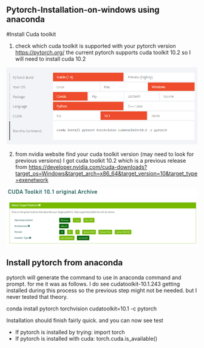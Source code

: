 ## Pytorch-Installation-on-windows using anaconda

#Install Cuda toolkit
1. check which cuda toolkit is supported with your pytorch version https://pytorch.org/
the current pytorch supports cuda toolkit 10.2 so I will need to install cuda 10.2

![](pytoch.PNG)

2. from nvidia website find your cuda toolkit version (may need to look for previous versions)
I got cuda toolkit 10.2 which is a previous release from https://developer.nvidia.com/cuda-downloads?target_os=Windows&target_arch=x86_64&target_version=10&target_type=exenetwork

![](cudatoolkit.PNG)

## Install pytorch from anaconda

pytorch will generate the command to use in anaconda command and prompt. for me it was as follows. I do see cudatoolkit-10.1.243 getting installed during this process so the previous step might not be needed. but I never tested that theory.

conda install pytorch torchvision cudatoolkit=10.1 -c pytorch

Installation should finish fairly quick. and you can now see test 
- If pytorch is installed by trying: import torch
- If pytorch is installed with cuda: torch.cuda.is_available()

